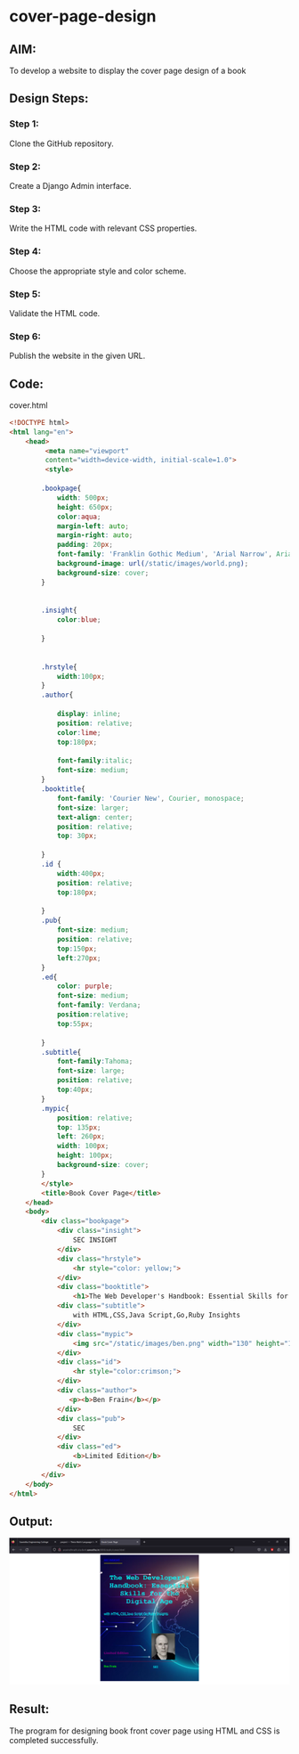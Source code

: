 # cover-page-design
## AIM:
To develop a website to display the cover page design of a book

## Design Steps:

### Step 1:
Clone the GitHub repository.
### Step 2:
Create a Django Admin interface.
### Step 3:
Write the HTML code with relevant CSS properties.
### Step 4:
Choose the appropriate style and color scheme.
### Step 5:
Validate the HTML code.
### Step 6:
Publish the website in the given URL.

## Code:

cover.html
```html
<!DOCTYPE html>
<html lang="en">
    <head>
         <meta name="viewport" 
         content="width=device-width, initial-scale=1.0">
         <style>

        .bookpage{
            width: 500px;
            height: 650px;
            color:aqua;
            margin-left: auto;
            margin-right: auto;
            padding: 20px;
            font-family: 'Franklin Gothic Medium', 'Arial Narrow', Arial, sans-serif;
            background-image: url(/static/images/world.png);
            background-size: cover;
        }
            

        .insight{
            color:blue;

        }

        
        .hrstyle{
            width:100px;
        }
        .author{
        
            display: inline;
            position: relative;
            color:lime;
            top:180px;
            
            font-family:italic;
            font-size: medium;
        }
        .booktitle{
            font-family: 'Courier New', Courier, monospace;
            font-size: larger;
            text-align: center;
            position: relative;
            top: 30px;
        
        }
        .id {
            width:400px;
            position: relative;
            top:180px;
            
        }
        .pub{
            font-size: medium;
            position: relative;
            top:150px;
            left:270px;
        }
        .ed{
            color: purple;
            font-size: medium;
            font-family: Verdana;
            position:relative;
            top:55px;

        }
        .subtitle{
            font-family:Tahoma;
            font-size: large;
            position: relative;
            top:40px;
        }
        .mypic{
            position: relative;
            top: 135px;
            left: 260px;
            width: 100px;
            height: 100px;
            background-size: cover;
        }
        </style>
        <title>Book Cover Page</title>
    </head>
    <body>
        <div class="bookpage">
            <div class="insight">
                SEC INSIGHT
            </div>
            <div class="hrstyle">
                <hr style="color: yellow;">
            </div>
            <div class="booktitle">
                <h1>The Web Developer's Handbook: Essential Skills for the Digital Age</h1></div>
            <div class="subtitle">
                with HTML,CSS,Java Script,Go,Ruby Insights
            </div>
            <div class="mypic">
                <img src="/static/images/ben.png" width="130" height="145" alt="">
            </div>
            <div class="id">
                <hr style="color:crimson;">
            </div>
            <div class="author">
               <p><b>Ben Frain</b></p>
            </div>
            <div class="pub">
                SEC
            </div>
            <div class="ed">
                <b>Limited Edition</b>
            </div>
        </div>
    </body>
</html>
```

## Output:

![Output](/Output/Output_lab6.png)

## Result:
The program for designing book front cover page using HTML and CSS is completed successfully.
